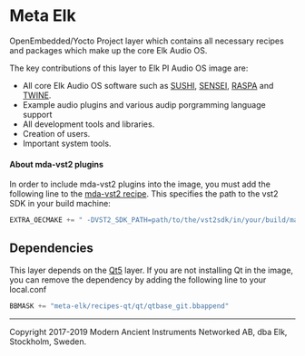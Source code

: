 # Meta Elk

OpenEmbedded/Yocto Project layer which contains all necessary recipes and
packages which make up the core Elk Audio OS.

The key contributions of this layer to Elk PI Audio OS image are:
- All core Elk Audio OS software such as [SUSHI](https://github.com/elk-audio/sushi), [SENSEI](https://github.com/elk-audio/sensei), [RASPA](https://github.com/elk-audio/raspa) and [TWINE](https://github.com/elk-audio/twine).
- Example audio plugins and various audip porgramming language support
- All development tools and libraries.
- Creation of users.
- Important system tools.

#### About mda-vst2 plugins
In order to include mda-vst2 plugins into the image, you must add the following
line to the [mda-vst2 recipe](recipes-audio/mda-vst2-plugins/mda-vst2-plugins_0.1.bb).
This specifies the path to the vst2 SDK in your build machine:
```python
EXTRA_OECMAKE += " -DVST2_SDK_PATH=path/to/the/vst2sdk/in/your/build/machine"
```

## Dependencies
This layer depends on the [Qt5](https://github.com/meta-qt5/meta-qt5) layer. If you are not installing Qt in the image, you can remove the dependency by adding the following line to your local.conf

```python
BBMASK += "meta-elk/recipes-qt/qt/qtbase_git.bbappend"
```

---
Copyright 2017-2019 Modern Ancient Instruments Networked AB, dba Elk, Stockholm, Sweden.